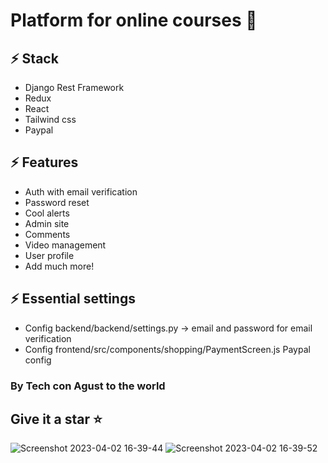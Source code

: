 # Platform for online courses :book:

## ⚡  Stack
- Django Rest Framework
- Redux
- React
- Tailwind css
- Paypal

## ⚡ Features
- Auth with email verification
- Password reset
- Cool alerts
- Admin site
- Comments
- Video management
- User profile 
- Add much more!


## ⚡ Essential settings
- Config backend/backend/settings.py -> email and password for email verification
- Config frontend/src/components/shopping/PaymentScreen.js Paypal config


### By Tech con Agust to the world 

## Give it a star ⭐

![Screenshot 2023-04-02 16-39-44](https://user-images.githubusercontent.com/110266171/229375301-371a9cbc-ae83-4809-8230-9e9253741f7f.png)
![Screenshot 2023-04-02 16-39-52](https://user-images.githubusercontent.com/110266171/229375304-3f3b6bf6-c5cd-44ae-9a1d-6e9f5ca56352.png)
